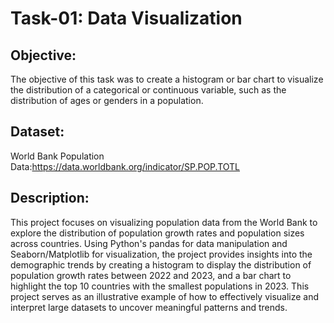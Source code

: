 # Task-01:  Data Visualization
## Objective:

The objective of this task was to create a histogram or bar chart to visualize the distribution of a categorical or continuous variable, such as the distribution of ages or genders in a population.

## Dataset:
World Bank Population Data:https://data.worldbank.org/indicator/SP.POP.TOTL

## Description:

This project focuses on visualizing population data from the World Bank to explore the distribution of population growth rates and population sizes across countries. Using Python's pandas for data manipulation and Seaborn/Matplotlib for visualization, the project provides insights into the demographic trends by creating a histogram to display the distribution of population growth rates between 2022 and 2023, and a bar chart to highlight the top 10 countries with the smallest populations in 2023. This project serves as an illustrative example of how to effectively visualize and interpret large datasets to uncover meaningful patterns and trends.
